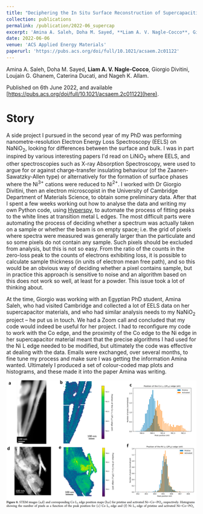 ```yaml
---
title: "Deciphering the In Situ Surface Reconstruction of Supercapacitive Bimetallic Ni-Co Oxyphosphide during Electrochemical Activation Using Multivariate Statistical Analyses"
collection: publications
permalink: /publication/2022-06_supercap
excerpt: 'Amina A. Saleh, Doha M. Sayed, **Liam A. V. Nagle-Cocco**, Giorgio Divitini, Loujain G. Ghanem, Caterina Ducati, and Nageh K. Allam'
date: 2022-06-06
venue: 'ACS Applied Energy Materials'
paperurl: 'https://pubs.acs.org/doi/full/10.1021/acsaem.2c01122'
---
```

Amina A. Saleh, Doha M. Sayed, **Liam A. V. Nagle-Cocco**, Giorgio Divitini, Loujain G. Ghanem, Caterina Ducati, and Nageh K. Allam.

Published on 6th June 2022, and available [https://pubs.acs.org/doi/full/10.1021/acsaem.2c01122](here).

# Story

A side project I pursued in the second year of my PhD was performing nanometre-resolution Electron Energy Loss Spectroscopy (EELS) on NaNiO<sub>2</sub>, looking for differences between the surface and bulk. I was in part inspired by various interesting papers I'd read on LiNiO<sub>2</sub> where EELS, and other spectroscopies such as X-ray Absorption Spectroscopy, were used to argue for or against charge-transfer insulating behaviour (of the Zaanen-Sawatzky-Allen type) or alternatively for the formation of surface phases where the Ni<sup>3+</sup> cations were reduced to Ni<sup>2+</sup>. I worked with Dr Giorgio Divitini, then an electron microscopist in the University of Cambridge Department of Materials Science, to obtain some preliminary data. After that I spent a few weeks working out how to analyse the data and writing my own Python code, using [Hyperspy](https://hyperspy.org/), to automate the process of fitting peaks to the white lines at transition metal L edges. The most difficult parts were automating the process of deciding whether a spectrum was actually taken on a sample or whether the beam is on empty space; i.e. the grid of pixels where spectra were measured was generally larger than the particulate and so some pixels do not contain any sample. Such pixels should be excluded from analysis, but this is not so easy. From the ratio of the counts in the zero-loss peak to the counts of electrons exhibiting loss, it is possible to calculate sample thickness (in units of electron mean free path), and so this would be an obvious way of deciding whether a pixel contains sample, but in practice this approach is sensitive to noise and an algorithm based on this does not work so well, at least for a powder. This issue took a lot of thinking about.

At the time, Giorgio was working with an Egyptian PhD student, Amina Saleh, who had visited Cambridge and collected a lot of EELS data on her supercapacitor materials, and who had similar analysis needs to my NaNiO<sub>2</sub> project – he put us in touch. We had a Zoom call and concluded that my code would indeed be useful for her project. I had to reconfigure my code to work with the Co edge, and the proximity of the Co edge to the Ni edge in her supercapacitor material meant that the precise algorithms I had used for the Ni L edge needed to be modified, but ultimately the code was effective at dealing with the data. Emails were exchanged, over several months, to fine tune my process and make sure I was getting the information Amina wanted. Ultimately I produced a set of colour-coded map plots and histograms, and these made it into the paper Amina was writing.

![Peak fitting at L edges](/images/SalehPaper_fig.png)
